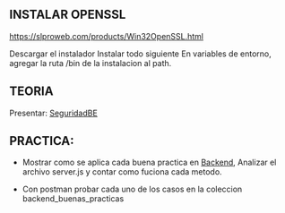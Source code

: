 ## INSTALAR OPENSSL
https://slproweb.com/products/Win32OpenSSL.html

Descargar el instalador
Instalar todo siguiente
En variables de entorno, agregar la ruta /bin de la instalacion al path.


## TEORIA 
Presentar:
[SeguridadBE](/presentaciones/2.2-BuenasPracticas.pdf) 

## PRACTICA:
- Mostrar como se aplica cada buena practica en  [Backend](/proyectos/backend_buenas_practicas/server.js),
  Analizar el archivo server.js y contar como fuciona cada metodo.

- Con postman probar cada uno de los casos en la coleccion backend_buenas_practicas

